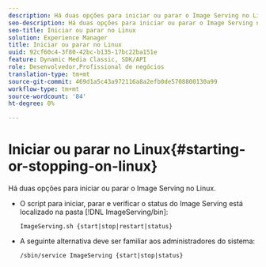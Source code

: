 ```yaml
---
description: Há duas opções para iniciar ou parar o Image Serving no Linux.
seo-description: Há duas opções para iniciar ou parar o Image Serving no Linux.
seo-title: Iniciar ou parar no Linux
solution: Experience Manager
title: Iniciar ou parar no Linux
uuid: 92cf60c4-3f80-42bc-b135-17bc22ba151e
feature: Dynamic Media Classic, SDK/API
role: Desenvolvedor,Profissional de negócios
translation-type: tm+mt
source-git-commit: 469d1a5c43a972116a8a2efb0de5708800130a99
workflow-type: tm+mt
source-wordcount: '84'
ht-degree: 0%

---
```



# Iniciar ou parar no Linux{#starting-or-stopping-on-linux}

Há duas opções para iniciar ou parar o Image Serving no Linux.

* O script para iniciar, parar e verificar o status do Image Serving está localizado na pasta [!DNL ImageServing/bin]:

   `ImageServing.sh {start|stop|restart|status}`
* A seguinte alternativa deve ser familiar aos administradores do sistema:

   `/sbin/service ImageServing {start|stop|status}`
